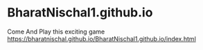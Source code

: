# BharatNischal1.github.io
Come And Play this exciting game https://bharatnischal.github.io/BharatNischal1.github.io/index.html
